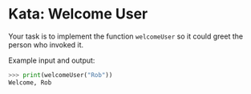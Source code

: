 # Kata: Welcome User

Your task is to implement the function `welcomeUser` so it could greet the person who invoked it.

Example input and output:
```python
>>> print(welcomeUser("Rob"))
Welcome, Rob
```